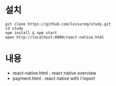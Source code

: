# 설치

```
git clone https://github.com/leisureq/study.git
cd study
npm install & npm start
open http://localhost:8000/react-native.html
```

# 내용

* react-native.html : react native overview
* payment.html : react native with i'mport
